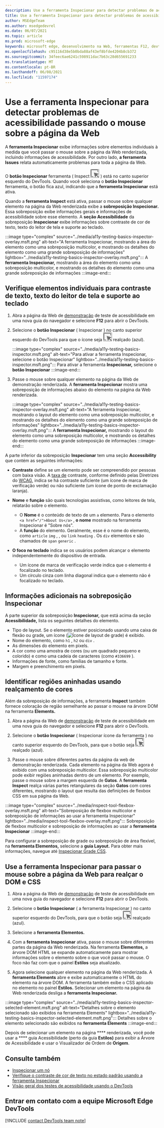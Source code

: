 ```yaml
---
description: Use a ferramenta Inspecionar para detectar problemas de acessibilidade pairando sobre a página da Web.
title: Use a ferramenta Inspecionar para detectar problemas de acessibilidade passando o mouse sobre a página da Web
author: MSEdgeTeam
ms.author: msedgedevrel
ms.date: 06/07/2021
ms.topic: article
ms.prod: microsoft-edge
keywords: microsoft edge, desenvolvimento na Web, ferramentas F12, devtools
ms.openlocfilehash: c95116d38e5b0bda88af43ef8bfde4204b8cb372
ms.sourcegitcommit: 34feec6ae6241c598911dac7b63c28d655691233
ms.translationtype: MT
ms.contentlocale: pt-BR
ms.lasthandoff: 06/08/2021
ms.locfileid: "11597174"
---
```

# <a name="use-the-inspect-tool-to-detect-accessibility-issues-by-hovering-over-the-webpage"></a>Use a ferramenta Inspecionar para detectar problemas de acessibilidade passando o mouse sobre a página da Web

A **ferramenta Inspecionar** exibe informações sobre elementos individuais à medida que você passar o mouse sobre a página da Web renderizada, incluindo informações de acessibilidade.
Por outro lado, **a ferramenta Issues** relata automaticamente problemas para toda a página da Web.

O **botão Inspecionar** ferramenta \( Inspect ![ ](../media/inspect-icon.msft.png) \) está no canto superior esquerdo do DevTools.  Quando você seleciona o **botão Inspecionar** ferramenta, o botão fica azul, indicando que a **ferramenta Inspecionar** está ativa.

Quando a **ferramenta Inspect** está ativa, passar o mouse sobre qualquer elemento na página da Web renderizada exibe a **sobreposição Inspecionar.** Essa sobreposição exibe informações gerais e informações de acessibilidade sobre esse elemento.  A **seção Acessibilidade** da sobreposição **Inspecionar** exibe informações sobre contraste de cor de texto, texto do leitor de tela e suporte ao teclado.

:::image type="complex" source="../media/a11y-testing-basics-inspector-overlay.msft.png" alt-text="A ferramenta Inspecionar, mostrando a área do elemento como uma sobreposição multicolor, e mostrando os detalhes do elemento como uma grande sobreposição de informações" lightbox="../media/a11y-testing-basics-inspector-overlay.msft.png":::
    A **ferramenta Inspecionar,** mostrando a área do elemento como uma sobreposição multicolor, e mostrando os detalhes do elemento como uma grande sobreposição de informações
:::image-end:::


## <a name="check-individual-elements-for-text-contrast-screen-reader-text-and-keyboard-support"></a>Verifique elementos individuais para contraste de texto, texto do leitor de tela e suporte ao teclado

<!-- Inspect tool: Accessibility section of overlay -->

1.  Abra a página da Web de [demonstração][DevToolsA11yErrorsDemopage] de teste de acessibilidade em uma nova guia do navegador e selecione **F12** para abrir o DevTools.

1.  Selecione o **botão Inspecionar** \( Inspecionar \) no canto superior esquerdo do DevTools para que o ícone seja ![ ](../media/inspect-icon.msft.png) realçado (azul).

    :::image type="complex" source="../media/a11y-testing-basics-inspector.msft.png" alt-text="Para ativar a ferramenta Inspecionar, selecione o botão Inspecionar" lightbox="../media/a11y-testing-basics-inspector.msft.png":::
        Para ativar a ferramenta **Inspecionar,** selecione o **botão Inspecionar**
    :::image-end:::

1.  Passe o mouse sobre qualquer elemento na página da Web de demonstração renderizada.  A **ferramenta Inspecionar** mostra uma sobreposição de informações abaixo do elemento na página da Web renderizada.

    :::image type="complex" source="../media/a11y-testing-basics-inspector-overlay.msft.png" alt-text="A ferramenta Inspecionar, mostrando o layout do elemento como uma sobreposição multicolor, e mostrando os detalhes do elemento como uma grande sobreposição de informações" lightbox="../media/a11y-testing-basics-inspector-overlay.msft.png":::
        A **ferramenta Inspecionar,** mostrando o layout do elemento como uma sobreposição multicolor, e mostrando os detalhes do elemento como uma grande sobreposição de informações
    :::image-end:::

A parte inferior da sobreposição **Inspecionar** tem uma seção **Accessibility** que contém as seguintes informações:

*   **Contraste** define se um elemento pode ser compreendido por pessoas com baixa visão.  A [taxa de][W3CContrastRatio] contraste, conforme definido pelas Diretrizes do [WCAG,][WCAG] indica se há contraste suficiente (um ícone de marca de verificação verde) ou não suficiente (um ícone de ponto de exclamação laranja).

*   **Nome** e **função** são quais tecnologias assistivas, como leitores de tela, relatarão sobre o elemento.
    *   O **Nome** é o conteúdo de texto de um `a` elemento.  Para o elemento `<a href="/">About Us</a>` , **o nome** mostrado na ferramenta Inspecionar é "Sobre nós".
    *   A **função** do elemento.  Geralmente, esse é o nome do elemento, como `article` `img` , , ou `link` `heading` .  Os `div` elementos e são chamados de `span` `generic` .

*   **O foco no teclado** indica se os usuários podem alcançar o elemento independentemente do dispositivo de entrada.
    *   Um ícone de marca de verificação verde indica que o elemento é focalizado no teclado.
    *   Um círculo cinza com linha diagonal indica que o elemento não é focalizado no teclado.


## <a name="additional-information-in-the-inspect-overlay"></a>Informações adicionais na sobreposição Inspecionar

<!-- general info about the Inspect tool, not particularly focused on accessibility -->

A parte superior da sobreposição **Inspecionar,** que está acima da seção **Acessibilidade,** lista os seguintes detalhes do elemento.

*   Tipo de layout. Se o elemento estiver posicionado usando uma caixa de flexão ou grade, um ícone \(![Ícone de layout de grade](../media/grid-icon.msft.png)\) é exibido.
*   Nome do elemento, como `h1` , `h2` ou `div` .
*   As dimensões do elemento em pixels.
*   A cor como uma amostra de cores (ou um quadrado pequeno e colorido) e como uma cadeia de caracteres (como `#336699` ).
*   Informações de fonte, como famílias de tamanho e fonte.
*   Margem e preenchimento em pixels.


## <a name="identify-nested-regions-using-color-highlighting"></a>Identificar regiões aninhadas usando realçamento de cores 

<!-- general info about the Inspect tool, not particularly focused on accessibility -->

Além da sobreposição de informações, a ferramenta **Inspect** também fornece coloração de região semelhante ao passar o mouse na árvore DOM na ferramenta **Elements.**

1.  Abra a página da Web de [demonstração][DevToolsA11yErrorsDemopage] de teste de acessibilidade em uma nova guia do navegador e selecione **F12** para abrir o DevTools.

1.  Selecione o **botão Inspecionar** \( Inspecionar ícone da ferramenta \) no canto superior esquerdo do DevTools, para que o botão seja ![ ](../media/inspect-icon.msft.png) realçado (azul).

1.  Passe o mouse sobre diferentes partes da página da web de demonstração renderizada.  Cada elemento na página da Web agora é exibido com uma sobreposição multicolor. Essa sobreposição multicolor pode exibir regiões aninhadas dentro de um elemento. Por exemplo, passe o mouse sobre a margem esquerda de **Gatos**.  A **ferramenta Inspect** realça várias partes retangulares da seção **Gatos** com cores diferentes, mostrando o layout que resulta das definições de flexbox CSS em sua página da Web.

:::image type="complex" source="../media/inspect-tool-flexbox-overlay.msft.png" alt-text="Sobreposição de flexbox multicolor e sobreposição de informações ao usar a ferramenta Inspecionar" lightbox="../media/inspect-tool-flexbox-overlay.msft.png":::
    Sobreposição de flexbox multicolor e sobreposição de informações ao usar a **ferramenta Inspecionar**
:::image-end:::

Para configurar a sobreposição de grade ou sobreposição de área flexível, na **ferramenta Elementos,** selecione a **guia Layout.**  Para obter mais informações, navegue até [Inspecionar Grade CSS](..\css\grid.md).


## <a name="use-the-inspect-tool-to-hover-over-the-webpage-to-highlight-the-dom-and-css"></a>Use a ferramenta Inspecionar para passar o mouse sobre a página da Web para realçar o DOM e CSS

<!-- general info about the Inspect tool, not particularly focused on accessibility -->

1.  Abra a página da Web de [demonstração][DevToolsA11yErrorsDemopage] de teste de acessibilidade em uma nova guia do navegador e selecione **F12** para abrir o DevTools.

1.  Selecione o **botão Inspecionar** \( a ferramenta Inspecionar \) no canto superior esquerdo do DevTools, para que o botão seja ![ ](../media/inspect-icon.msft.png) realçado (azul).

1.  Selecione a **ferramenta Elementos.**

1.  Com a **ferramenta Inspecionar** ativa, passe o mouse sobre diferentes partes da página da Web renderizada.  Na ferramenta **Elementos,** a árvore DOM HTML se expande automaticamente para mostrar informações sobre o elemento sobre o que você passar o mouse.  O foco não faz com que o painel **Estilos** seja atualizado.

1.  Agora selecione qualquer elemento na página da Web renderizada.  A **ferramenta Elements** abre e exibe automaticamente o HTML do elemento na árvore DOM. A ferramenta também exibe o CSS aplicado no elemento no painel **Estilos.**  Selecionar um elemento na página da Web renderizada desliga a **ferramenta Inspecionar.**

:::image type="complex" source="../media/a11y-testing-basics-inspector-selected-element.msft.png" alt-text="Detalhes sobre o elemento selecionado são exibidos na ferramenta Elements" lightbox="../media/a11y-testing-basics-inspector-selected-element.msft.png":::
    Detalhes sobre o elemento selecionado são exibidos na **ferramenta Elements**
:::image-end:::

Depois de selecionar um elemento na página **** renderizada, você pode usar a **** guia Acessibilidade (perto da guia **Estilos)** para exibir a Árvore de Acessibilidade e usar o Visualizador de Ordem de **Origem**.


## <a name="see-also"></a>Consulte também

*  [Inspecionar um nó](../dom/index.md#inspect-a-node)
*  [Verifique o contraste de cor de texto no estado padrão usando a ferramenta Inspecionar](test-inspect-text-contrast.md)
*  [Visão geral dos testes de acessibilidade usando o DevTools](accessibility-testing-in-devtools.md)


## <a name="getting-in-touch-with-the-microsoft-edge-devtools-team"></a>Entrar em contato com a equipe Microsoft Edge DevTools  

[!INCLUDE [contact DevTools team note](../includes/contact-devtools-team-note.md)]  


<!-- links -->
[DevToolsA11yErrorsDemopage]: https://microsoftedge.github.io/DevToolsSamples/a11y-testing/page-with-errors.html "Webpage de demonstração de teste de acessibilidade | GitHub"
[W3CContrastRatio]: https://www.w3.org/TR/WCAG21/#dfn-contrast-ratio "taxa de contraste | W3C"
[WCAG]: https://www.w3.org/TR/WCAG21/ "Diretrizes de acessibilidade de conteúdo da Web | W3C"
